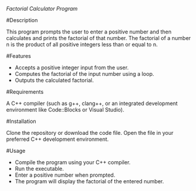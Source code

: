 *Factorial Calculator Program*

#Description

This program prompts the user to enter a positive number and then calculates and prints the factorial of that number. The factorial of a number n is the product of all positive integers less than or equal to n. 

#Features

- Accepts a positive integer input from the user.
- Computes the factorial of the input number using a loop.
- Outputs the calculated factorial.

#Requirements

A C++ compiler (such as g++, clang++, or an integrated development environment like Code::Blocks or Visual Studio).

#Installation

Clone the repository or download the code file.
Open the file in your preferred C++ development environment.

#Usage

- Compile the program using your C++ compiler.
- Run the executable.
- Enter a positive number when prompted.
- The program will display the factorial of the entered number.
